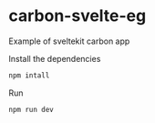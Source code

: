 # carbon-svelte-eg
Example of sveltekit carbon app

Install the dependencies
```bash
npm intall
```

Run
```bash
npm run dev
```
